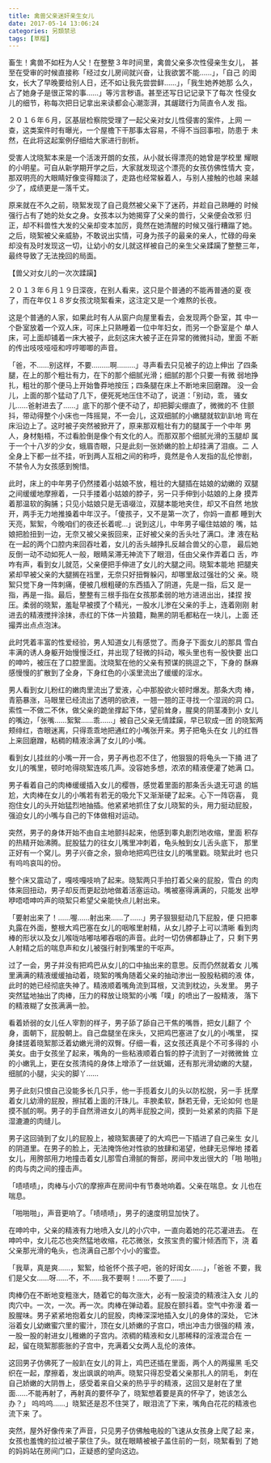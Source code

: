 ```yaml
---
title: 禽兽父亲迷奸亲生女儿
date: 2017-05-14 13:06:24
categories: 另類禁忌
tags: [草榴]
---
```

畜生！禽兽不如枉为人父！在整整３年时间里，禽兽父亲多次性侵亲生女儿，
甚至在受审的时候直接称「经过女儿房间就兴奋，让我欲罢不能……」，「自己
的闺女，长大了早晚要给别人日，还不如让我先尝尝鲜……」，「我生她养她那
么久，占了她身子是很正常的事……」等污言秽语。甚至还写日记记录下了每次
性侵女儿的细节，称每次把日记拿出来读都会心潮澎湃，其龌蹉行为简直令人发
指。

２０１６年６月，区基层检察院受理了一起父亲对女儿性侵害的案件，上网
一查，这类案件时有曝光，一个屋檐下干那事太容易，不得不当回事啦，防患于
未然，在此将这起案例仔细给大家进行剖析。

受害人沈晓絮本来是一个活泼开朗的女孩，从小就长得漂亮的她曾是学校里
耀眼的小明星。可自从新学期开学之后，大家就发现这个漂亮的女孩仿佛性情大
变，那双明亮的大眼睛好像变得黯淡了，走路也经常躲着人，与别人接触的也越
来越少了，成绩更是一落千丈。

原来就在不久之前，晓絮发现了自己竟然被父亲下了迷药，并趁自己熟睡的
时候强行占有了她的处女之身。女孩本以为她揭穿了父亲的兽行，父亲便会改邪
归正，却不料兽性大发的父亲却变本加厉，竟然在她清醒的时候又强行糟蹋了她。
之后，晓絮被父亲威胁，不敢说出实情，可身为孩子的最亲的亲人，忙碌的母亲
却没有及时发现这一切，让幼小的女儿就这样被自己的亲生父亲蹂躏了整整三年，
最终导致了无法挽回的局面。

【兽父对女儿的一次次蹂躏】

２０１３年６月１９日深夜，在别人看来，这只是个普通的不能再普通的夏
夜了，而在年仅１８岁女孩沈晓絮看来，这注定又是一个难熬的长夜。

这是个普通的人家，如果此时有人从窗户向屋里看去，会发现两个卧室，其
中一个卧室放着一个双人床，可床上只熟睡着一位中年妇女，而另一个卧室是个
单人床，可上面却铺着一床大被子，此刻这床大被子正在异常的微微抖动，里面
不断的传出吱吱哑哑和哼哼唧唧的声音。

「爸，不……别这样，不要………啊………」寻声看去只见被子的边上伸出
了四条腿，在上的那个粗壮有力，在下的那个细腻光滑；细腻的那个只要一有微
弱地挣扎，粗壮的那个便马上开始鲁莽地按压；四条腿在床上不断地来回磨蹭。
没一会儿，上面的那个猛动了几下，便死死地压住不动了，说道：「别动，乖，
骚女儿……爸射进去了……」底下的那个便不动了，却把脚尖绷直了，微微的不
住颤抖，带动得整个小床也一阵摇晃，不一会儿，这双细腻的小嫩腿就软趴趴地
弯在床沿边上了。这时被子突然被掀开了，原来那双粗壮有力的腿属于一个中年
男人，身材魁梧，不过看脸倒是像个有文化的人。而那双那个细腻光滑的玉腿却
属于一个十八岁的少女，蛾眉杏眼，只是此刻一张娇嫩的脸上却挂满了泪痕。二
人全身上下都一丝不挂，听到两人互相之间的称呼，竟然是令人发指的乱伦惨剧，
不禁令人为女孩感到惋惜。

此时，床上的中年男子仍然搂着小姑娘不放，粗壮的大腿插在姑娘的幼嫩的
双腿之间缓缓地摩擦着，一只手搂着小姑娘的脖子，另一只手伸到小姑娘的上身
摸弄着那温软的胸脯；只见小姑娘只是无语啜泣，双腿本能地夹住，却又不自然
地放开，两手无力地推搡着中年汉子。「傻孩子，又不是第一次了，你妈一直都
睡到大天亮，絮絮，今晚咱们的夜还长着呢…」说到这儿，中年男子嘬住姑娘的
嘴，姑娘把脸扭到一边，无奈又被父亲扳回来，正好被父亲的舌头吐了满口。津
液在粘在一起的两个口腔内来回吞吐着，女儿的舌头越挣扎反越合兽父的心意，
最后她反倒一动不动如死人一般，眼睛呆滞无神流下了眼泪，任由父亲作弄着口
舌，咋咋有声，看到女儿就范，父亲便把手伸进了女儿的大腿之间。晓絮本能地
把腿夹紧却早被父亲的大腿搁在裆里，无奈只好扭臀躲闪，却哪里敌过强壮的父
亲。晓絮只觉下身一阵刺痛，便被几根粗硬的东西插入了阴道，先是一指，后又
是一指，再是一指。最后，整整有三根手指在女孩那柔弱的地方进进出出，揉捏
按压。柔弱的晓絮，羞耻早被摸了个精光，一股水儿渗在父亲的手上，连着刚刚
射进去的精液搅拌涂抹，赤红的下体一片狼籍，黝黑的阴毛都粘在一块儿，上面
还撮弄出点点泡沫。

此时凭着丰富的性爱经验，男人知道女儿有感觉了。而身子下面女儿的那具
雪白丰满的诱人身躯开始慢慢泛红，并出现了轻微的抖动，喉头里也有一股快要
出口的呻吟，被压在了口腔里面。沈晓絮在他的父亲有预谋的挑逗之下，下身的
酥麻感慢慢的扩散到了全身，下身红色的小溪里流出了缓缓的淫水。

男人看到女儿粉红的嫩肉里流出了爱液，心中那股欲火顿时爆发。那条大肉
棒，青筋暴涨，马眼里已经流出了透明的欲液，一翘一翘的正寻找一个湿润的洞
口。索性一不做二不休，做父亲的跪坐撑起下体，望前耸身，腥臭的阴茎凑到小
女儿的嘴边，「张嘴……絮絮……乖……」被自己父亲无情蹂躏，早已软成一团
的晓絮两颊绯红，杏眼迷离，只得乖乖地把通红的小嘴张开来。男子把龟头在女
儿的红唇上来回磨蹭，粘稠的精液涂满了女儿的小嘴。

看到女儿挂丝的小嘴一开一合，男子再也忍不住了，他狠狠的将龟头一下捅
进了女儿的嘴里，顿时呛得晓絮连咳几声。没容她多想，浓浓的精液便灌了她满
口。

男子看着自己的肉棒缓缓插入女儿的樱唇，感觉着里面的那条舌头退无可退
的尴尬，大肉棒在女儿的小嘴若有若无的吸允下又渐渐硬了起来。心下一阵窃喜，
竟抱住女儿的头开始猛烈地抽插。他紧紧地抓住了女儿晓絮的头，用力挺动屁股，
强迫女儿的小嘴与自己的下体做相对运动。

突然，男子的身体开始不由自主地颤抖起来，他感到睾丸剧烈地收缩，里面
积存的热精开始沸腾。屁股猛力的往女儿嘴里冲刺着，龟头触到女儿舌头底下，
那里正好有一个窝儿。男子兴奋之余，狠命地把鸡巴往女儿的嘴里戳。晓絮此时
也只有呜呜哀叫的份。

整个床又震动了，嘎吱嘎吱响了起来。晓絮两只手拍打着父亲的屁股，雪白
的肉体来回扭动，男子却反而更起劲地做着活塞运动。嘴被塞得满满的，只能发
出咿咿唔唔呻吟声的晓絮只希望父亲能快点儿射出来。

「要射出来了！……喔……射出来……了……」男子狠狠挺动几下屁股，便
只把睾丸露在外面，整根大鸡巴塞在女儿的咽喉里射精，从女儿脖子上可以清晰
看到肉棒的形状以及女儿喉咙咕嘟咕嘟吞咽的声音。此时一切仿佛都静止了，只
剩下男人射精之后的喘息声和女儿被强行射到嘴里的干呕声。

过了一会，男子并没有把鸡巴从女儿的口中抽出来的意思。反而仍然就着女
儿嘴里满满的精液缓缓抽动着，晓絮的嘴角随着父亲的抽动渗出一股股粘稠的液
体，此时的她已经彻底失神了。精液顺着嘴角流到耳根，又流到枕边，头发里。
男子突然猛地抽出了肉棒，压力的释放让晓絮的小嘴「噗」的喷出了一股精液，
落下的精液糊了女孩满满一脸。

看着娇弱的女儿任人宰割的样子，男子舔了舔自己干焦的嘴唇，把女儿翻了
个身，面朝下，屁股朝上。自己盘腿坐在床头，又把鸡巴塞进了女儿的小嘴里，
探身揉搓着晓絮那泛着幼嫩光滑的双臀。仔细一看，这女孩还真是个不可多得的
小美女。由于女孩坐了起来，嘴角的一些粘液顺着白皙的脖子流到了一对微微耸
立的小嫩乳上，更在女孩清纯的身体上增添了一丝妩媚，还有那光滑幼嫩的大腿，
细腻的小腿，尖尖的脚丫……

男子此刻只恨自己没能多长几只手，他一手揽着女儿的头以防松脱，另一手
抚摩着女儿幼滑的屁股，擦拭着上面的汗珠儿。丰腴柔软，酥若无骨，无论如何
也是摸不腻的啊。男子的手自然滑进女儿的两半屁股之间，摸到一处紧紧的肉箍
下是湿漉漉的肉缝儿。

男子这回骑到了女儿的屁股上，被晓絮裹硬了的大鸡巴一下插进了自己亲生
女儿的阴道里。在男子的脸上，无法掩饰他对性欲的放肆和渴望，他肆无忌惮地
搂着女儿，用胯部用力地撞击着女儿那雪白滑腻的臀部，房间中发出很大的「啪
啪啪」的肉与肉之间的撞击声。

「啧啧啧」，肉棒与小穴的摩擦声在房间中有节奏地响着。父亲在喘息。女
儿也在喘息。

「啪啪啪」，声音更响了。「啧啧啧」，男子的速度明显加快了。

在呻吟中，父亲的精液有力地喷入女儿的小穴中，一直向着她的花芯灌进去。
在呻吟中，女儿花芯也突然猛地收缩，花芯微张，女孩宝贵的蜜汁倾洒而下，浇
着父亲那光滑的龟头，也浇满自己那个小小的蜜壶。

「我草，真是爽……，絮絮，给爸怀个孩子吧，爸的好闺女……」，「爸爸
不要，我们是父女……呀……不，不……我不要啊！……不要了……」

肉棒仍在不断地变粗涨大，随着它的每次涨大，必有一股滚烫的精液注入女
儿的肉穴中。一次，一次。再一次。肉棒在弹动着。屁股在颤抖着。空气中弥漫
着一股腥味。男子紧紧地抱着女儿的屁股，肉棒深深地插入女儿的身体的深处，
它沐浴着女儿幼嫩蜜穴里的蜜汁，顶在女儿娇嫩的子宫口，喷出冲击力很强的精
液，一股一股的射进女儿稚嫩的子宫内。浓稠的精液和女儿那稀释的淫液混合在
一起，留在晓絮那膨胀的子宫中，充满着父女两人乱伦的液体。

这回男子仿佛死了一般趴在女儿的背上，鸡巴还插在里面，两个人的两撮黑
毛交织在一起，摩擦着，发出飒飒的响声。晓絮只得忍受着父亲那扎人的阴毛，
刺在自己娇嫩的大阴唇上，感受着来自父亲的热乎乎的精液，这回又是射在了里
面……不能再射了，再射真的要怀孕了，晓絮想着要是真的怀孕了，她该怎么办？」
呜呜呜……」晓絮还是忍不住哭了，眼泪流了下来，嘴角白花花的精液也流下来
了。

突然，屋外好像传来了声音，只见男子仿佛触电般的飞速从女孩身上爬了起
来，女孩也羞愧的拉过被子蒙住了头。就在眼睛被被子盖住前的一刻，晓絮看到
了她的妈妈站在房间门口，正疑惑的望向这边。